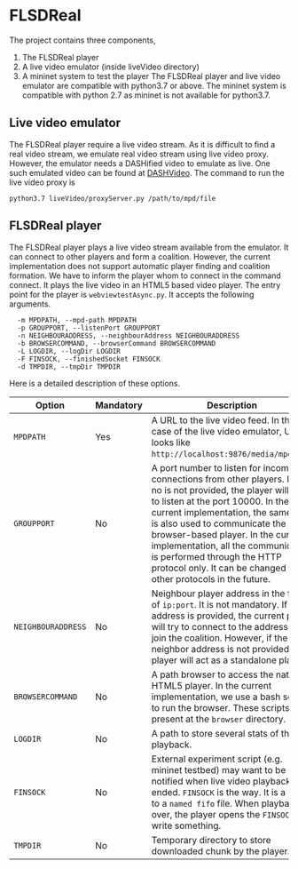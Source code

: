 # FLSDReal

The project contains three components,
1. The FLSDReal player
2. A live video emulator (inside liveVideo directory)
3. A mininet system to test the player
The FLSDReal player and live video emulator are compatible with python3.7 or above. The mininet system is compatible with python 2.7 as mininet is not available for python3.7.

## Live video emulator
The FLSDReal player require a live video stream. As it is difficult to find a real video stream, we emulate real video stream using live video proxy. However, the emulator needs a DASHified video to emulate as live. One such emulated video can be found at [DASHVideo](https://github.com/abhimp/DASHVideos). The command to run the live video proxy is

    python3.7 liveVideo/proxyServer.py /path/to/mpd/file

## FLSDReal player
The FLSDReal player plays a live video stream available from the emulator. It can connect to other players and form a coalition. However, the current implementation does not support automatic player finding and coalition formation. We have to inform the player whom to connect in the command connect. It plays the live video in an HTML5 based video player. The entry point for the player is `webviewtestAsync.py`. It accepts the following arguments.

      -m MPDPATH, --mpd-path MPDPATH
      -p GROUPPORT, --listenPort GROUPPORT
      -n NEIGHBOURADDRESS, --neighbourAddress NEIGHBOURADDRESS
      -b BROWSERCOMMAND, --browserCommand BROWSERCOMMAND
      -L LOGDIR, --logDir LOGDIR
      -F FINSOCK, --finishedSocket FINSOCK
      -d TMPDIR, --tmpDir TMPDIR
Here is a detailed description of these options.

| Option | Mandatory | Description |
|---|---|---|
| `MPDPATH` | Yes | A URL to the live video feed. In the case of the live video emulator, URL looks like `http://localhost:9876/media/mpdjson`. |
| `GROUPPORT` | No | A port number to listen for incoming connections from other players. If port no is not provided, the player will try to listen at the port 10000. In the current implementation, the same port is also used to communicate the browser-based player. In the current implementation, all the communication is performed through the HTTP protocol only. It can be changed to other protocols in the future. |
| `NEIGHBOURADDRESS` | No | Neighbour player address in the form of `ip:port`. It is not mandatory. If the address is provided, the current player will try to connect to the address and join the coalition. However, if the neighbor address is not provided, the player will act as a standalone player. |
| `BROWSERCOMMAND` | No | A path browser to access the native HTML5 player. In the current implementation, we use a bash script to run the browser. These scripts are present at the `browser` directory. |
| `LOGDIR` | No | A path to store several stats of the playback. |
| `FINSOCK` | No | External experiment script (e.g. mininet testbed) may want to be notified when live video playback is ended. `FINSOCK` is the way. It is a path to a `named fifo` file. When playback is over, the player opens the `FINSOCK` and write something. |
| `TMPDIR` | No | Temporary directory to store downloaded chunk by the player. |
